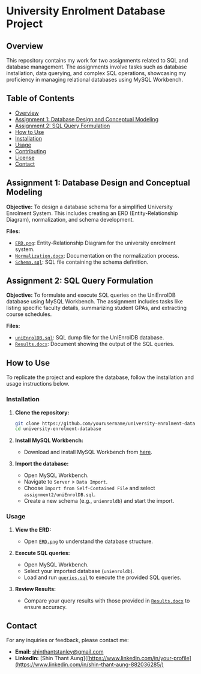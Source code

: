 # University Enrolment Database Project

## Overview

This repository contains my work for two assignments related to SQL and database management. The assignments involve tasks such as database installation, data querying, and complex SQL operations, showcasing my proficiency in managing relational databases using MySQL Workbench.

## Table of Contents

- [Overview](#overview)
- [Assignment 1: Database Design and Conceptual Modeling](#assignment-1-database-design-and-conceptual-modeling)
- [Assignment 2: SQL Query Formulation](#assignment-2-sql-query-formulation)
- [How to Use](#how-to-use)
- [Installation](#installation)
- [Usage](#usage)
- [Contributing](#contributing)
- [License](#license)
- [Contact](#contact)

## Assignment 1: Database Design and Conceptual Modeling

**Objective:** To design a database schema for a simplified University Enrolment System. This includes creating an ERD (Entity-Relationship Diagram), normalization, and schema development.

**Files:**
- [`ERD.png`](Assignment_1_Shin_Thant_Aung.png): Entity-Relationship Diagram for the university enrolment system.
- [`Normalization.docx`](Assignment_1_Shin_Thant_Aung.docx): Documentation on the normalization process.
- [`Schema.sql`](Assignment_1_Shin_Thant_Aung.mwb): SQL file containing the schema definition.

## Assignment 2: SQL Query Formulation

**Objective:** To formulate and execute SQL queries on the UniEnrolDB database using MySQL Workbench. The assignment includes tasks like listing specific faculty details, summarizing student GPAs, and extracting course schedules.

**Files:**
- [`uniEnrolDB.sql`](uniEnrolDB.sql): SQL dump file for the UniEnrolDB database.
- [`Results.docx`](Assignment_2_Shin_Thant_Aung.docx): Document showing the output of the SQL queries.

## How to Use

To replicate the project and explore the database, follow the installation and usage instructions below.

### Installation

1. **Clone the repository:**
    ```bash
    git clone https://github.com/yourusername/university-enrolment-database.git
    cd university-enrolment-database
    ```

2. **Install MySQL Workbench:**
    - Download and install MySQL Workbench from [here](https://dev.mysql.com/downloads/workbench/).

3. **Import the database:**
    - Open MySQL Workbench.
    - Navigate to `Server` > `Data Import`.
    - Choose `Import from Self-Contained File` and select `assignment2/uniEnrolDB.sql`.
    - Create a new schema (e.g., `unienroldb`) and start the import.

### Usage

1. **View the ERD:**
    - Open [`ERD.png`](Assignment_1_Shin_Thant_Aung.png) to understand the database structure.

2. **Execute SQL queries:**
    - Open MySQL Workbench.
    - Select your imported database (`unienroldb`).
    - Load and run [`queries.sql`](uniEnrolDB.sql) to execute the provided SQL queries.

3. **Review Results:**
    - Compare your query results with those provided in [`Results.docx`](Assignment_2_Shin_Thant_Aung.pdf) to ensure accuracy.

## Contact

For any inquiries or feedback, please contact me:

- **Email:** [shinthantstanley@gmail.com](mailto:shinthantstanley@gmail.com)
- **LinkedIn:** [Shin Thant Aung]([https://www.linkedin.com/in/your-profile](https://www.linkedin.com/in/shin-thant-aung-882036285/)

